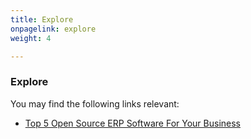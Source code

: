 ```yaml
---
title: Explore
onpagelink: explore
weight: 4

---
```


### Explore

You may find the following links relevant:

- [Top 5 Open Source ERP Software For Your Business](https://blog.containerize.com/2021/01/11/top-5-open-source-erp-software-for-your-business/)
 